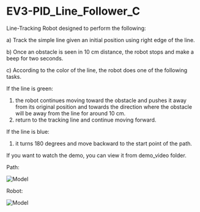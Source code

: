 # EV3-PID_Line_Follower_C

 Line-Tracking Robot designed to perform the following: 
 
  a) Track the simple line given an initial position using right edge of the line.
  
  b) Once an obstacle is seen in 10 cm distance, the robot stops and make a beep for two seconds.
  
  c) According to the color of the line, the robot does one of the following tasks. 

If the line is green:
   1. the robot continues moving toward the obstacle and pushes it away from its original position 
   and towards the direction where the obstacle will be away from the line for around 10 cm.
   2. return to the tracking line and continue moving forward. 

If the line is blue:
   1. it turns 180 degrees and move backward to the start point of the path. 

If you want to watch the demo, you can view it from demo_video folder. 
   
Path:

![Model](https://github.com/banveet-johal/EV3-PID_Line_Follower_C/blob/main/image/robot_path.PNG)

Robot:

![Model](https://github.com/banveet-johal/EV3-PID_Line_Follower_C/blob/main/image/robot.PNG)
